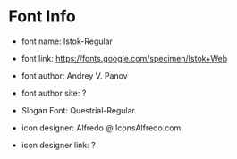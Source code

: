 # Font Info

- font name: Istok-Regular
- font link: https://fonts.google.com/specimen/Istok+Web
- font author: Andrey V. Panov
- font author site: ?
- Slogan Font: Questrial-Regular

- icon designer: Alfredo @ IconsAlfredo.com
- icon designer link: ?
